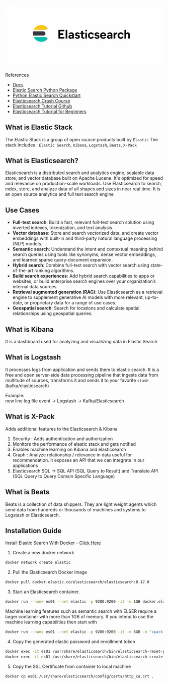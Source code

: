 ![Elasticsearch Logo](public/elasticsearch-logo.jpg)

References

- [Docs](https://www.elastic.co/guide/en/elasticsearch/reference/current/elasticsearch-intro-what-is-es.html)
- [Elastic Search Python Package](https://pypi.org/project/elasticsearch/)
- [Python Elastic Search Quickstart](https://elasticsearch-py.readthedocs.io/en/v8.16.0/quickstart.html)
- [Elasticsearch Crash Course](https://youtu.be/a4HBKEda_F8?si=C8jjcKBwS1f-d57y)
- [Elasticsearch Tutorial Github](https://github.com/ImadSaddik/ElasticSearch_Python_Tutorial)
- [Elasticsearch Tutorial for Beginners](https://youtube.com/playlist?list=PLA3GkZPtsafYd5m2BXmkL9pjsBKy0FQ2X&si=ya4o78AOEGS0_7cP)

## What is Elastic Stack

The Elastic Stack is a group of open source products built by `Elastic`
The stack includes : `Elastic Search`, `Kibana`, `Logstash`, `Beats`, `X-Pack`

## What is Elasticsearch?

Elasticsearch is a distributed search and analytics engine, scalable data store, and vector database built on Apache Lucene.
It's optimized for speed and relevance on production-scale workloads. Use Elasticsearch to search, index, store, and analyze data of all shapes and sizes in near real time.
It is an open source analytics and full text search engine

## Use Cases

- **Full-text search**: Build a fast, relevant full-text search solution using inverted indexes, tokenization, and text analysis.
- **Vector database**: Store and search vectorized data, and create vector embeddings with built-in and third-party natural language processing (NLP) models.
- **Semantic search**: Understand the intent and contextual meaning behind search queries using tools like synonyms, dense vector embeddings, and learned sparse query-document expansion.
- **Hybrid search**: Combine full-text search with vector search using state-of-the-art ranking algorithms.
- **Build search experiences**: Add hybrid search capabilities to apps or websites, or build enterprise search engines over your organization’s internal data sources.
- **Retrieval augmented generation (RAG)**: Use Elasticsearch as a retrieval engine to supplement generative AI models with more relevant, up-to-date, or proprietary data for a range of use cases.
- **Geospatial search**: Search for locations and calculate spatial relationships using geospatial queries.

## What is Kibana

It is a dashboard used for analyzing and visualizing data in Elastic Search

## What is Logstash

It processes logs from application and sends them to elastic search. It is a free and open server-side data processing pipeline that ingests data from multitude of sources, transforms it and sends it to your favorite `stash` (kafka/elasticsearch)

Example:  
new line log file event -> Logstash -> Kafka/Elasticsearch

## What is X-Pack

Adds additional features to the Elasticsearch & Kibana

1. Security : Adds authentication and authorization
2. Monitors the performance of elastic stack and gets notified
3. Enables machine learning on Kibana and elasticsearch
4. Graph : Analyze relationship / relevance in data useful for recommendation. It exposes an API that we can integrate in our applications
5. Elasticsearch SQL -> SQL API (SQL Query to Result) and Translate API (SQL Query to Query Domain Specific Language)

## What is Beats

Beats is a collection of data shippers. They are light weight agents which send data from hundreds or thousands of machines and systems to Logstash or Elasticsearch.

## Installation Guide

Install Elastic Search With Docker - [Click Here](https://www.elastic.co/guide/en/elasticsearch/reference/current/docker.html)

1. Create a new docker network

```bash
docker network create elastic
```

2. Pull the Elasticsearch Docker image

```bash
docker pull docker.elastic.co/elasticsearch/elasticsearch:8.17.0
```

3. Start an Elasticsearch container.

```bash
docker run --name es01 --net elastic -p 9200:9200 -it -m 1GB docker.elastic.co/elasticsearch/elasticsearch:8.17.0
```

Machine learning features such as semantic search with ELSER require a larger container with more than 1GB of memory. If you intend to use the machine learning capabilities then start with

```bash
docker run --name es01 --net elastic -p 9200:9200 -it -m 6GB -e "xpack.ml.use_auto_machine_memory_percent=true" docker.elastic.co/elasticsearch/elasticsearch:8.17.0
```

4. Copy the generated elastic password and enrollment token

```bash
docker exec -it es01 /usr/share/elasticsearch/bin/elasticsearch-reset-password -u elastic
docker exec -it es01 /usr/share/elasticsearch/bin/elasticsearch-create-enrollment-token -s kibana
```

5. Copy the SSL Certificate from container to local machine

```bash
docker cp es01:/usr/share/elasticsearch/config/certs/http_ca.crt .
```
